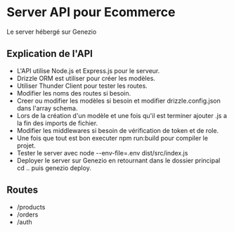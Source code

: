 # Server API pour Ecommerce

Le server hébergé sur Genezio

## Explication de l'API

- L'API utilise Node.js et Express.js pour le serveur.
- Drizzle ORM est utiliser pour créer les modèles.
- Utiliser Thunder Client pour tester les routes.
- Modifier les noms des routes si besoin.
- Creer ou modifier les modèles si besoin et modifier drizzle.config.json dans l'array schema.
- Lors de la création d'un modèle et une fois qu'il est terminer ajouter .js a la fin des imports de fichier.
- Modifier les middlewares si besoin de vérification de token et de role.
- Une fois que tout est bon executer npm run:build pour compiler le projet.
- Tester le server avec node --env-file=.env dist/src/index.js
- Deployer le server sur Genezio en retournant dans le dossier principal cd .. puis genezio deploy.

## Routes

- /products
- /orders
- /auth
